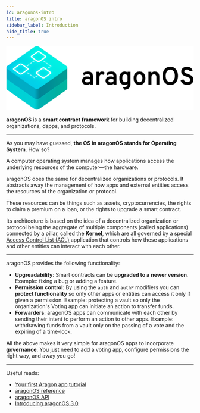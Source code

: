 ```yaml
---
id: aragonos-intro
title: aragonOS intro
sidebar_label: Introduction
hide_title: true
---
```


![](/docs/assets/brand/aragonos.png)

**aragonOS** is a **smart contract framework** for building decentralized organizations, dapps, and protocols.

--------

As you may have guessed, **the OS in aragonOS stands for Operating System**. How so?

A computer operating system manages how applications access the underlying resources of the computer—the hardware.

aragonOS does the same for decentralized organizations or protocols. It abstracts away the management of how apps and external entities access the resources of the organization or protocol.

These resources can be things such as assets, cryptocurrencies, the rights to claim a premium on a loan, or the rights to upgrade a smart contract.

Its architecture is based on the idea of a decentralized organization or protocol being the aggregate of multiple components (called applications) connected by a pillar, called the **Kernel**, which are all governed by a special [Access Control List (ACL)](/docs/acl-intro.html) application that controls how these applications and other entities can interact with each other.

--------

aragonOS provides the following functionality:
- **Upgreadability**: Smart contracts can be **upgraded to a newer version**. Example: fixing a bug or adding a feature.
- **Permission control**: By using the `auth` and `authP` modifiers you can **protect functionality** so only other apps or entities can access it only if given a permission. Example: protecting a vault so only the organization's Voting app can initiate an action to transfer funds.
- **Forwarders**: aragonOS apps can communicate with each other by sending their intent to perform an action to other apps. Example: withdrawing funds from a vault only on the passing of a vote and the expiring of a time-lock.

All the above makes it very simple for aragonOS apps to incorporate **governance**. You just need to add a voting app, configure permissions the right way, and away you go!

--------

Useful reads:
- [Your first Aragon app tutorial](/docs/tutorial.html)
- [aragonOS reference](/docs/aragonos-ref.html)
- [aragonOS API](/docs/kernel_Kernel.html)
- [Introducing aragonOS 3.0](https://blog.aragon.org/introducing-aragonos-3-0-alpha-the-new-operating-system-for-protocols-and-dapps-348f7ac92cff/)
